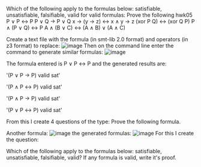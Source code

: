 Which of the following apply to the formulas below: satisfiable, unsatisfiable, falsifiable, valid 
for valid formulas: Prove the following
hwk05
P ∨ P ↔ P
P ∨ Q → P ∨ Q
x → (y → z) ↔ x ∧ y → z 
(xor P Q) ↔ (xor Q P)
P ∧ (P ∨ Q) ↔ P
A ∧ (B ∨ C) ↔ (A ∧ B) ∨ (A ∧ C)

Create a text file with the formula (in smt-lib 2.0 format) and operators (in z3 format) to replace:
![image](https://user-images.githubusercontent.com/57302458/130230314-7dea95e4-e581-4c5f-90aa-acdee3eb3073.png)
Then on the command line enter the command to generate similar formulas:
![image](https://user-images.githubusercontent.com/57302458/130230423-e410b002-e2a0-4607-b635-d6d1b16f0918.png)

The formula entered is P ∨ P ↔ P and the generated results are:

'(P ∨ P → P) valid sat'

'(P ∧ P ↔ P) valid sat'

'(P ∧ P → P) valid sat'

'(P ∨ P ↔ P) valid sat'

From this I create 4 questions of the type: Prove the following formula.

Another formula:
![image](https://user-images.githubusercontent.com/57302458/130232495-b6278d99-b7ad-48fa-a242-ef25072af7fd.png)
the generated formulas:
![image](https://user-images.githubusercontent.com/57302458/130232547-01fba8a0-c924-422b-a386-668dfb4b4944.png)
For this I create the question:

Which of the following apply to the formulas below: satisfiable, unsatisfiable, falsifiable, valid? If any formula is valid, write it's proof.

